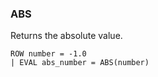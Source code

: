 <!--
This is generated by ESQL’s AbstractFunctionTestCase. Do no edit it. See ../README.md for how to regenerate it.
-->

### ABS
Returns the absolute value.

```
ROW number = -1.0
| EVAL abs_number = ABS(number)
```
